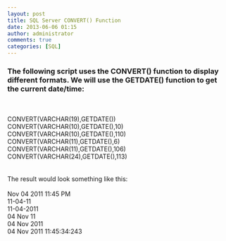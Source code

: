 ```yaml
---
layout: post
title: SQL Server CONVERT() Function
date: 2013-06-06 01:15
author: administrator
comments: true
categories: [SQL]
---
```

<h3>The following script uses the CONVERT() function to display different formats. We will use the GETDATE() function to get the current date/time:</h3><br/><div><br/><div>CONVERT(VARCHAR(19),GETDATE())<br/>CONVERT(VARCHAR(10),GETDATE(),10)<br/>CONVERT(VARCHAR(10),GETDATE(),110)<br/>CONVERT(VARCHAR(11),GETDATE(),6)<br/>CONVERT(VARCHAR(11),GETDATE(),106)<br/>CONVERT(VARCHAR(24),GETDATE(),113)</div><br/></div><br/>The result would look something like this:<br/><div><br/><div>Nov 04 2011 11:45 PM<br/>11-04-11<br/>11-04-2011<br/>04 Nov 11<br/>04 Nov 2011<br/>04 Nov 2011 11:45:34:243</div><br/></div>
